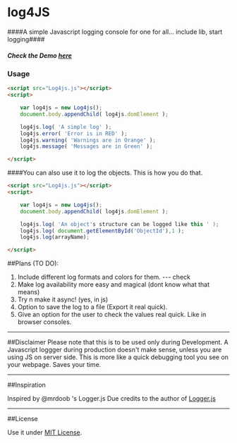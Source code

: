 log4JS
======

####A simple Javascript logging console for one for all... include lib, start logging####
##### Check the Demo [here](harshabhat86.github.io/Log4JS/testing.html)
### Usage ###

```html
<script src="Log4js.js"></script>
<script>

	var log4js = new Log4js();
	document.body.appendChild( log4js.domElement );

	log4js.log( 'A simple log' );
    log4js.error( 'Error is in RED' );
    log4js.warning( 'Warnings are in Orange' );
    log4js.message( 'Messages are in Green' );

</script>
```
####You can also use it to log the objects. This is how you do that.
```html
<script src="Log4js.js"></script>
<script>

	var log4js = new Log4js();
	document.body.appendChild( log4js.domElement );

	log4js.log( 'An object's structure can be logged like this ' );
    log4js.log( document.getElementById('ObjectId'),1 );
    log4js.log(arrayName);

</script>
```


##Plans (TO DO):
 1. Include different log formats and colors for them. --- check
 2. Make log availability more easy and magical (dont know what that means)
 3. Try n make it async! (yes, in js)
 4. Option to save the log to a file (Export it real quick).
 5. Give an option for the user to check the values real quick. Like in browser consoles.
 
___
##Disclaimer
Please note that this is to be used only during Development.
A Javascript loggger  during production doesn't make sense, unless you are using JS on server side.
This is more like a quick debugging tool you see on your webpage. Saves your time.
 
___

##Inspiration

Inspired by @mrdoob 's Logger.js
Due credits to the author of [Logger.js](https://github.com/mrdoob/logger.js)

___
 
##License
 
Use it under [MIT License](http://opensource.org/licenses/MIT).
 